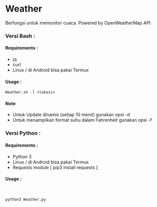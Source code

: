 Weather
==

Berfungsi untuk memonitor cuaca. Powered by OpenWeatherMap API

### Versi Bash :

#### Requirements : 
- jq
- curl
- Linux / di Android bisa pakai Termux

#### Usage : 
```
Weather.sh -l <lokasi>
```
#### Note
- Untuk Update dinamis (setiap 10 menit) gunakan opsi -d
- Untuk menampilkan format suhu dalam Fahrenheit gunakan opsi -f


### Versi Python : 

#### Requirements : 
- Python 3
- Linux / di Android bisa pakai Termux
- Requests module [ pip3 install requests ]

#### Usage :
 
```
python3 Weather.py
```